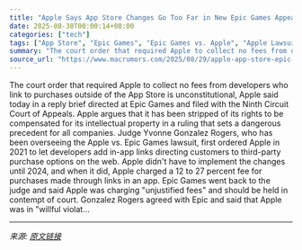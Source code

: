 ```yaml
---
title: "Apple Says App Store Changes Go Too Far in New Epic Games Appeal Filing"
date: 2025-08-30T00:00:14+08:00
categories: ["tech"]
tags: ["App Store", "Epic Games", "Epic Games vs. Apple", "Apple Lawsuits"]
summary: "The court order that required Apple to collect no fees from developers who link to purchases outside of the App Store is unconstitutional, Apple said today in a reply brief directed at Epic Games and "
source_url: "https://www.macrumors.com/2025/08/29/apple-app-store-epic-games-appeal-filing/"
---
```


The court order that required Apple to collect no fees from developers who link to purchases outside of the App Store is unconstitutional, Apple said today in a reply brief directed at Epic Games and filed with the Ninth Circuit Court of Appeals. Apple argues that it has been stripped of its rights to be compensated for its intellectual property in a ruling that sets a dangerous precedent for all companies. Judge Yvonne Gonzalez Rogers, who has been overseeing the Apple vs. &zwnj;Epic Games&zwnj; lawsuit, first ordered Apple in 2021 to let developers add in-app links directing customers to third-party purchase options on the web. Apple didn't have to implement the changes until 2024, and when it did, Apple charged a 12 to 27 percent fee for purchases made through links in an app. &zwnj;Epic Games&zwnj; went back to the judge and said Apple was charging "unjustified fees" and should be held in contempt of court. Gonzalez Rogers agreed with Epic and said that Apple was in "willful violat...

---

*来源: [原文链接](https://www.macrumors.com/2025/08/29/apple-app-store-epic-games-appeal-filing/)*
